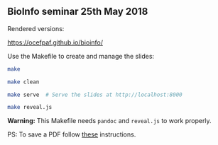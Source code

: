 ## BioInfo seminar 25th May 2018

Rendered versions:

https://ocefpaf.github.io/bioinfo/

Use the Makefile to create and manage the slides:

```bash
make
```

```bash
make clean
```

```bash
make serve  # Serve the slides at http://localhost:8000
```

```bash
make reveal.js
```

**Warning:** This Makefile needs `pandoc` and `reveal.js` to work properly.

PS: To save a PDF follow [these](https://github.com/hakimel/reveal.js#pdf-export) instructions.
